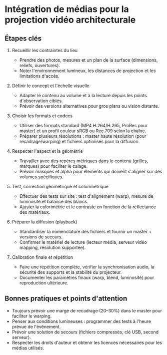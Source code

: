 <!-- %: BLOC1_SAVOIR2  -->
# Intégration de médias pour la projection vidéo architecturale
<!-- %; -->




<!-- start-replace-subnav -->

<!-- end-replace-subnav -->

## Étapes clés

1. Recueillir les contraintes du lieu
	- Prendre des photos, mesures et un plan de la surface (dimensions, reliefs, ouvertures).
	- Noter l'environnement lumineux, les distances de projection et les limitations d'accès.

2. Définir le concept et l'échelle visuelle
	- Adapter le contenu au volume et à la lecture depuis les points d'observation ciblés.
	- Prévoir des versions alternatives pour gros plans ou vision distante.

3. Choisir les formats et codecs
	- Utiliser des formats standard (MP4 H.264/H.265, ProRes pour master) et un profil couleur sRGB ou Rec.709 selon la chaîne.
	- Préparer plusieurs résolutions : master haute résolution (pour recadrage/warping) et fichiers optimisés pour la diffusion.

4. Respecter l'aspect et la géométrie
	- Travailler avec des repères métriques dans le contenu (grilles, marques) pour faciliter le calage.
	- Prévoir masques et alpha pour éléments qui doivent s'aligner sur des volumes spécifiques.

5. Test, correction géométrique et colorimétrique
	- Effectuer des tests sur site : test d'alignement (warp), mesure de luminosité et balance des blancs.
	- Ajuster la colorimétrie et le contraste en fonction de la réflectance des matériaux.

6. Préparer la diffusion (playback)
	- Standardiser la nomenclature des fichiers et fournir un master + versions de secours.
	- Confirmer le matériel de lecture (lecteur média, serveur vidéo mapping, résolution supportée).

7. Calibration finale et répétition
	- Faire une répétition complète, vérifier la synchronisation audio, la sécurité des supports et la stabilité du projecteur.
	- Documenter les paramètres finaux (warp, blend, luminosité) pour reproduction ultérieure.

## Bonnes pratiques et points d'attention

- Toujours prévoir une marge de recadrage (20–30%) dans le master pour faciliter le warping.
- Penser aux conditions lumineuses : programmer des tests à l'heure prévue de l'événement.
- Prévoir une solution de secours (fichiers compressés, clé USB, second serveur).
- Respecter les droits d'auteur et obtenir les licences nécessaires pour les médias utilisés.

